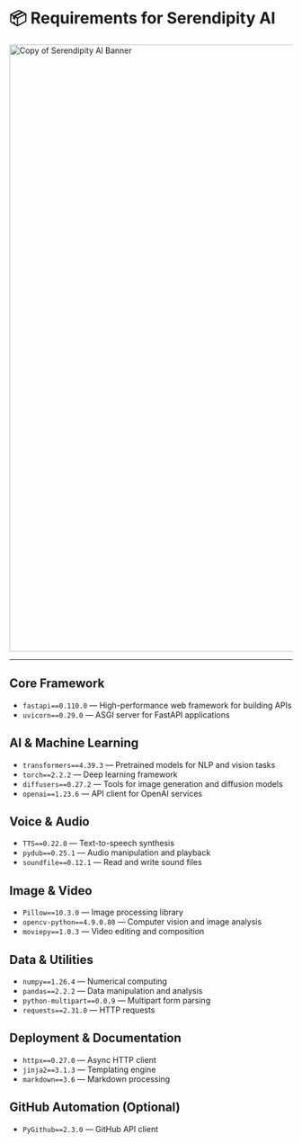 # 📦 Requirements for Serendipity AI

<img width="1920" height="1080" alt="Copy of Serendipity AI Banner" src="https://github.com/user-attachments/assets/2d174e32-5e35-451d-9c91-c86f1a19f0df" />

---

## Core Framework
- `fastapi==0.110.0` — High-performance web framework for building APIs
- `uvicorn==0.29.0` — ASGI server for FastAPI applications

## AI & Machine Learning
- `transformers==4.39.3` — Pretrained models for NLP and vision tasks
- `torch==2.2.2` — Deep learning framework
- `diffusers==0.27.2` — Tools for image generation and diffusion models
- `openai==1.23.6` — API client for OpenAI services

## Voice & Audio
- `TTS==0.22.0` — Text-to-speech synthesis
- `pydub==0.25.1` — Audio manipulation and playback
- `soundfile==0.12.1` — Read and write sound files

## Image & Video
- `Pillow==10.3.0` — Image processing library
- `opencv-python==4.9.0.80` — Computer vision and image analysis
- `moviepy==1.0.3` — Video editing and composition

## Data & Utilities
- `numpy==1.26.4` — Numerical computing
- `pandas==2.2.2` — Data manipulation and analysis
- `python-multipart==0.0.9` — Multipart form parsing
- `requests==2.31.0` — HTTP requests

## Deployment & Documentation
- `httpx==0.27.0` — Async HTTP client
- `jinja2==3.1.3` — Templating engine
- `markdown==3.6` — Markdown processing

## GitHub Automation (Optional)
- `PyGithub==2.3.0` — GitHub API client

